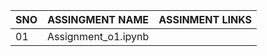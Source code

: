 |SNO|ASSINGMENT NAME|ASSINMENT LINKS|
|---|---------------|---------------|
|01|Assignment_o1.ipynb|            |


